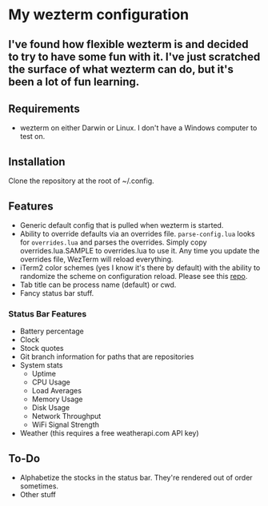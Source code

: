 # My wezterm configuration
## I've found how flexible wezterm is and decided to try to have some fun with it. I've just scratched the surface of what wezterm can do, but it's been a lot of fun learning.

## Requirements
* wezterm on either Darwin or Linux. I don't have a Windows computer to test on.

## Installation
Clone the repository at the root of ~/.config.

## Features
* Generic default config that is pulled when wezterm is started.
* Ability to override defaults via an overrides file. `parse-config.lua` looks for `overrides.lua` and parses the overrides. Simply copy overrides.lua.SAMPLE to overrides.lua to use it. Any time you update the overrides file, WezTerm will reload everything.
* iTerm2 color schemes (yes I know it's there by default) with the ability to randomize the scheme on configuration reload. Please see this [repo](https://github.com/gdanko/iterm-color-to-gnome-terminal).
* Tab title can be process name (default) or cwd.
* Fancy status bar stuff.

### Status Bar Features
* Battery percentage
* Clock
* Stock quotes
* Git branch information for paths that are repositories
* System stats
  * Uptime
  * CPU Usage
  * Load Averages
  * Memory Usage
  * Disk Usage
  * Network Throughput
  * WiFi Signal Strength
* Weather (this requires a free weatherapi.com API key)

## To-Do
* Alphabetize the stocks in the status bar. They're rendered out of order sometimes.
* Other stuff
